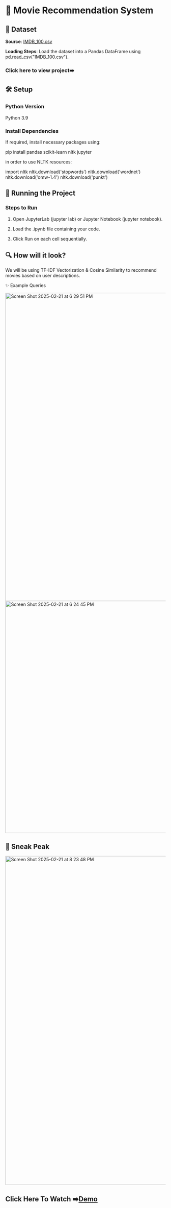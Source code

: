 # 🎥 Movie Recommendation System
## 📂 Dataset


**Source**: [IMDB_100.csv](https://www.kaggle.com/datasets/kabhishm/imdb-100-movie-titles)

**Loading Steps**: Load the dataset into a Pandas DataFrame using pd.read_csv("IMDB_100.csv").

### Click here to view project➡️ 
## 🛠️ Setup

### Python Version
 Python 3.9 

### Install Dependencies

If required, install necessary packages using:

pip install pandas scikit-learn nltk jupyter

in order to use  NLTK resources:

import nltk
nltk.download('stopwords')
nltk.download('wordnet')
nltk.download('omw-1.4')
nltk.download('punkt')

## 🚀 Running the Project

### Steps to Run

1. Open JupyterLab (jupyter lab) or Jupyter Notebook (jupyter notebook).

2. Load the .ipynb file containing your code.

3. Click Run on each cell sequentially.

## 🔍 How will it look?
 We will be using TF-IDF Vectorization & Cosine Similarity to recommend movies based on user descriptions.

 ✨ Example Queries

<img width="965" alt="Screen Shot 2025-02-21 at 6 29 51 PM" src="https://github.com/user-attachments/assets/9f1495b4-b94d-406d-9c8f-03d939817e26" />



<img width="727" alt="Screen Shot 2025-02-21 at 6 24 45 PM" src="https://github.com/user-attachments/assets/57f36930-f04e-4114-83bf-6ceb0231194d" />

## 📸 Sneak Peak

<img width="1030" alt="Screen Shot 2025-02-21 at 8 23 48 PM" src="https://github.com/user-attachments/assets/4c651ae0-7ee1-4f8e-950c-b263d98265da" />



## Click Here To Watch ➡️[Demo](https://youtu.be/NA3Qbmb_xE4)


